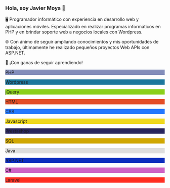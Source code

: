 ### Hola, soy Javier Moya 👋

🖥️ Programador informático con experiencia en desarrollo web y aplicaciones móviles. Especializado en realizar programas informáticos en PHP y en brindar soporte web a negocios locales con Wordpress.

🌐 Con ánimo de seguir ampliando conocimientos y mis oportunidades de trabajo, últimamente he realizado pequeños proyectos Web APIs con ASP.NET.

📖 ¡Con ganas de seguir aprendiendo!

<div class="grid-container">
        <div class="col d-flex justify-content-center flex-wrap p-0">
            <p class="fuentePrincipal colorOctavo p-2 m-1 fs-15" style="background-color: #838dba">PHP</p>
            <p class="fuentePrincipal colorOctavo p-2 m-1 fs-15" style="background-color: #1b769c">Wordpress</p>
            <p class="fuentePrincipal colorOctavo p-2 m-1 fs-15" style="background-color: #8acf17;">jQuery</p>
        </div>
        <div class="col d-flex justify-content-center flex-wrap p-0">
            <p class="fuentePrincipal colorOctavo p-2 m-1 fs-10" style="background-color: #e44d26">HTML</p>
            <p class="fuentePrincipal colorOctavo p-2 m-1 fs-10" style="background-color: #2277ff">CSS</p>
            <p class="fuentePrincipal colorPrimero p-2 m-1 fs-10" style="background-color: #efd81d">Javascript</p>
            <p class="fuentePrincipal colorOctavo p-2 m-1 fs-10" style="background-color: #27245d">Prestashop</p>
        </div>
        <div class="col d-flex justify-content-center flex-wrap p-0">
            <p class="fuentePrincipal colorOctavo p-2 m-1 fs-9" style="background-color: #d0a701">SQL</p>
            <p class="fuentePrincipal colorPrimero p-2 m-1 fs-9" style="background-color: #dddddd">Java</p>
            <p class="fuentePrincipal colorOctavo p-2 m-1 fs-9" style="background-color: #0b2dbe">ASP.NET</p>
            <p class="fuentePrincipal colorOctavo p-2 m-1 fs-9" style="background-color: #ce62c5">C#</p>
            <p class="fuentePrincipal colorOctavo p-2 m-1 fs-9" style="background-color: #ff2d20">Laravel</p>
        </div>
    </div>
